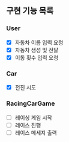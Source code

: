 ## 구현 기능 목록
### User
- [x] 자동차 이름 입력 요청
- [x] 자동차 생성 및 전달
- [x] 이동 횟수 입력 요청

### Car
- [x] 전진 시도

### RacingCarGame
- [ ] 레이싱 게임 시작
- [ ] 레이스 진행
- [ ] 레이스 메세지 출력